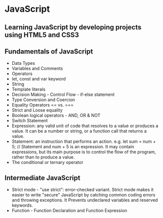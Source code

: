 # JavaScript

## Learning JavaScript by developing projects using HTML5 and CSS3

## Fundamentals of JavaScript

- Data Types
- Variables and Comments
- Operators
- let, const and var keyword
- String
- Template literals
- Decision Making - Control Flow - if-else statement
- Type Conversion and Coercion
- Equality Operators == vs. ===
- Strict and Loose equality
- Boolean logical operators - AND, OR & NOT
- Switch Statement
- Expression: any valid unit of code that resolves to a value or produces a value. It can be a number or string, or a function call that returns a value.
- Statement: an instruction that performs an action. e.g. let sum = num + 5; // Statement and num + 5 is an expression. It may contain expressions, but its main purpose is to control the flow of the program, rather than to produce a value.
- The conditional or ternary operator

## Intermediate JavaScript

- Strict mode - "use strict": error-checked variant. Strict mode makes it easier to write "secure" JavaScript by catching common coding errors and throwing exceptions. It Prevents undeclared variables and reserved keywords.
- Function - Function Declaration and Function Expression
